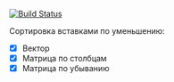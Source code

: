 

[![Build Status](https://travis-ci.org/NeverMore27/iter_sort2.svg?branch=master)](https://travis-ci.org/NeverMore27/iter_sort2)

Сортировка вставками по уменьшению:
- [x] Вектор
- [x] Матрица по столбцам
- [x] Матрица по убыванию
